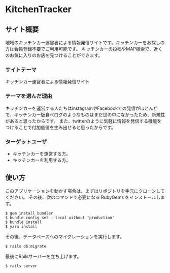 # KitchenTracker

## サイト概要
地域のキッチンカー運営者による情報発信サイトです。キッチンカーをお探しの方は会員登録不要でご利用可能です。
キッチンカーの投稿やMAP検索で、近くのお気に入りのお店を見つけることができます。

### サイトテーマ
キッチンカー運営者による情報発信サイト

### テーマを選んだ理由
キッチンカーを運営する人たちはinstagramやFacebookでの発信がほとんどで、キッチンカー版食べログのようなものはまだ世の中になかったため、新規性があると思ったからです。
また、twitterのように気軽に情報を発信する機能をつけることで付加価値を生み出せると思ったからです。

### ターゲットユーザ
- キッチンカーを運営する方。
- キッチンカーを利用する方。

## 使い方

このアプリケーションを動かす場合は、まずはリポジトリを手元にクローンしてください。
その後、次のコマンドで必要になる RubyGems をインストールします。

```
$ gem install bundler
$ bundle config set --local without 'production'
$ bundle install
$ yarn install
```

その後、データベースへのマイグレーションを実行します。

```
$ rails db:migrate
```

最後にRailsサーバーを立ち上げます。

```
$ rails server
```
